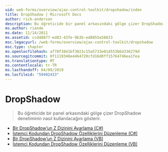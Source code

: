 ```yaml
---
uid: web-forms/overview/ajax-control-toolkit/dropshadow/index
title: DropShadow | Microsoft Docs
author: rick-anderson
description: Bu öğreticide bir panel arkasındaki gölge çizer DropShadow denetiminin nasıl kullanılacağını gösterir.
ms.author: riande
ms.date: 11/14/2011
ms.assetid: ccd48877-ed83-43fe-9b3b-ed8855e58833
msc.legacyurl: /web-forms/overview/ajax-control-toolkit/dropshadow
msc.type: chapter
ms.openlocfilehash: af78f3841bf3021c15a5733e01d553b6d336279d
ms.sourcegitcommit: 0f1119340e4464720cfd16d0ff15764746ea1fea
ms.translationtype: MT
ms.contentlocale: tr-TR
ms.lasthandoff: 04/09/2019
ms.locfileid: "59402433"
---
```

# <a name="dropshadow"></a>DropShadow

> Bu öğreticide bir panel arkasındaki gölge çizer DropShadow denetiminin nasıl kullanılacağını gösterir.


- [Bir DropShadow’un Z Dizinini Ayarlama (C#)](adjusting-the-z-index-of-a-dropshadow-cs.md)
- [İstemci Kodundan DropShadow Özelliklerini Düzenleme (C#)](manipulating-dropshadow-properties-from-client-code-cs.md)
- [Bir DropShadow’un Z Dizinini Ayarlama (VB)](adjusting-the-z-index-of-a-dropshadow-vb.md)
- [İstemci Kodundan DropShadow Özelliklerini Düzenleme (VB)](manipulating-dropshadow-properties-from-client-code-vb.md)
